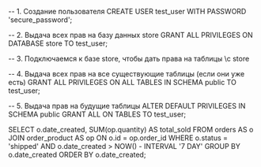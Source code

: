 -- 1. Создание пользователя
СREATE USER test_user WITH PASSWORD 'secure_password';

-- 2. Выдача всех прав на базу данных store
GRANT ALL PRIVILEGES ON DATABASE store TO test_user;

-- 3. Подключаемся к базе store, чтобы дать права на таблицы
\c store

-- 4. Выдача всех прав на все существующие таблицы (если они уже есть)
GRANT ALL PRIVILEGES ON ALL TABLES IN SCHEMA public TO test_user;

-- 5. Выдача прав на будущие таблицы
ALTER DEFAULT PRIVILEGES IN SCHEMA public GRANT ALL ON TABLES TO test_user;


SELECT
  o.date_created,
  SUM(op.quantity) AS total_sold
FROM
  orders AS o
JOIN
  order_product AS op ON o.id = op.order_id
WHERE
  o.status = 'shipped'
  AND o.date_created > NOW() - INTERVAL '7 DAY'
GROUP BY
  o.date_created
ORDER BY
  o.date_created;
